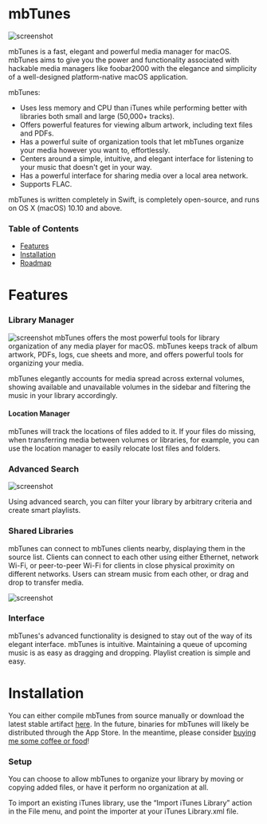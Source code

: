 # mbTunes
![screenshot](https://puu.sh/xoZYo/bd6d6deeb0.png)

mbTunes is a fast, elegant and powerful media manager for macOS. mbTunes aims to give you the power and functionality associated with hackable media managers like foobar2000 with the elegance and simplicity of a well-designed platform-native macOS application.

mbTunes:

- Uses less memory and CPU than iTunes while performing better with libraries both small and large (50,000+ tracks).
- Offers powerful features for viewing album artwork, including text files and PDFs.
- Has a powerful suite of organization tools that let mbTunes organize your media however you want to, effortlessly.
- Centers around a simple, intuitive, and elegant interface for listening to your music that doesn't get in your way.
- Has a powerful interface for sharing media over a local area network.
- Supports FLAC.

mbTunes is written completely in Swift, is completely open-source, and runs on OS X (macOS) 10.10 and above.

### Table of Contents
- [Features](#features)
- [Installation](#installation)
- [Roadmap](#roadmap)

# Features

### Library Manager
![screenshot](https://puu.sh/xoZHp/31dddfc751.png)
mbTunes offers the most powerful tools for library organization of any media player for macOS. mbTunes keeps track of album artwork, PDFs, logs, cue sheets and more, and offers powerful tools for organizing your media.

mbTunes elegantly accounts for media spread across external volumes, showing available and unavailable volumes in the sidebar and filtering the music in your library accordingly.

#### Location Manager
mbTunes will track the locations of files added to it. If your files do missing, when transferring media between volumes or libraries, for example, you can use the location manager to easily relocate lost files and folders.

### Advanced Search
![screenshot](https://i.imgur.com/oYB83zF.png)

Using advanced search, you can filter your library by arbitrary criteria and create smart playlists.

### Shared Libraries

mbTunes can connect to mbTunes clients nearby, displaying them in the source list. Clients can connect to each other using either Ethernet, network Wi-Fi, or peer-to-peer Wi-Fi for clients in close physical proximity on different networks. Users can stream music from each other, or drag and drop to transfer media.

![screenshot](https://i.imgur.com/SJ5RgM5.png)

### Interface
mbTunes's advanced functionality is designed to stay out of the way of its elegant interface. mbTunes is intuitive. Maintaining a queue of upcoming music is as easy as dragging and dropping. Playlist creation is simple and easy.

# Installation
You can either compile mbTunes from source manually or download the latest stable artifact [here](https://github.com/melodieborel/mbTunes/). In the future, binaries for mbTunes will likely be distributed through the App Store. In the meantime, please consider [buying me some coffee or food](https://melodieborel.github.io/money/)!

### Setup
You can choose to allow mbTunes to organize your library by moving or copying added files, or have it perform no organization at all. 

To import an existing iTunes library, use the “Import iTunes Library” action in the File menu, and point the importer at your iTunes Library.xml file.
